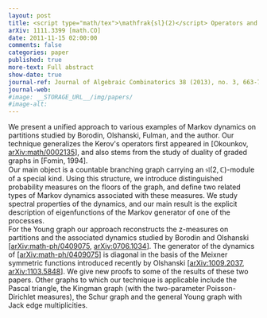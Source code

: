 ```yaml
---
layout: post
title: <script type="math/tex">\mathfrak{sl}(2)</script> Operators and Markov Processes on Branching Graphs
arXiv: 1111.3399 [math.CO]
date: 2011-11-15 02:00:00
comments: false
categories: paper
published: true
more-text: Full abstract
show-date: true
journal-ref: Journal of Algebraic Combinatorics 38 (2013), no. 3, 663-720
journal-web:
#image: __STORAGE_URL__/img/papers/
#image-alt:
---
```


We present a unified approach to various examples of Markov dynamics on
partitions studied by Borodin, Olshanski, Fulman, and the author. Our technique
generalizes the Kerov's operators first appeared in [Okounkov,
<a href="https://arxiv.org/abs/math/0002135">arXiv:math/0002135</a>], and also stems from the study of duality of graded graphs
in [Fomin, 1994].
<br />Our main object is a countable branching graph carrying an $\mathfrak{sl}(2,\mathbb{C})$-module of
a special kind. Using this structure, we introduce distinguished probability
measures on the floors of the graph, and define two related types of Markov
dynamics associated with these measures. We study spectral properties of the
dynamics, and our main result is the explicit description of eigenfunctions of
the Markov generator of one of the processes.
<br />For the Young graph our approach reconstructs the z-measures on partitions
and the associated dynamics studied by Borodin and Olshanski
[<a href="https://arxiv.org/abs/math-ph/0409075">arXiv:math-ph/0409075</a>, <a href="https://arxiv.org/abs/0706.1034">arXiv:0706.1034</a>]. The generator of the dynamics of
[<a href="https://arxiv.org/abs/math-ph/0409075">arXiv:math-ph/0409075</a>] is diagonal in the basis of the Meixner symmetric
functions introduced recently by Olshanski [<a href="https://arxiv.org/abs/1009.2037">arXiv:1009.2037</a>, <a href="https://arxiv.org/abs/1103.5848">arXiv:1103.5848</a>].
We give new proofs to some of the results of these two papers. Other graphs to
which our technique is applicable include the Pascal triangle, the Kingman
graph (with the two-parameter Poisson-Dirichlet measures), the Schur graph and
the general Young graph with Jack edge multiplicities.
